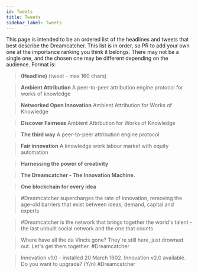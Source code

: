 ```yaml
---
id: Tweets
title: Tweets
sidebar_label: Tweets
---
```


This page is intended to be an ordered list of the headlines and tweets that best describe the Dreamcatcher. This list is in order, so PR to add your own one at the importance ranking you think it belongs. There may not be a single one, and the chosen one may be different depending on the audience. Format is:

> **(Headline)** (tweet - max 160 chars)

> **Ambient Attribution** A peer-to-peer attribution engine protocol for works of knowledge

> **Networked Open Innovation** Ambient Attribution for Works of Knowledge

> **Discover Fairness** Ambient Attribution for Works of Knowledge

> **The third way** A peer-to-peer attribution engine protocol

> **Fair innovation** A knowledge work labour market with equity automation

> **Harnessing the power of creativity**

> **The Dreamcatcher - The Innovation Machine.**

> **One blockchain for every idea**

> #Dreamcatcher supercharges the rate of innovation, removing the age-old barriers that exist between ideas, demand, capital and experts

> #Dreamcatcher is the network that brings together the world's talent - the last unbuilt social network and the one that counts

> Where have all the da Vincis gone? They're still here, just drowned out. Let's get them together. #Dreamcatcher

> Innovation v1.0 - installed 20 March 1602. Innovation v2.0 available. Do you want to upgrade? (Y/n) #Dreamcatcher
